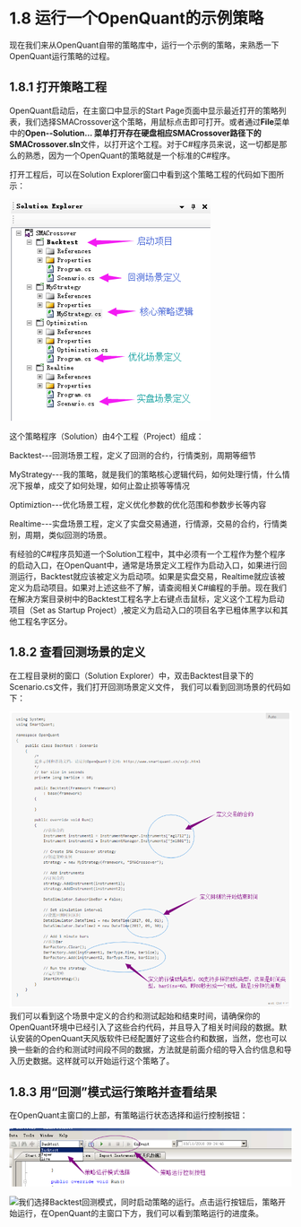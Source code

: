 # 1.8 运行一个OpenQuant的示例策略

现在我们来从OpenQuant自带的策略库中，运行一个示例的策略，来熟悉一下OpenQuant运行策略的过程。

## 1.8.1 打开策略工程

OpenQuant启动后，在主窗口中显示的Start Page页面中显示最近打开的策略列表，我们选择SMACrossover这个策略，用鼠标点击即可打开。或者通过**File**菜单中的**Open--Solution... **菜单打开存在硬盘相应SMACrossover路径下的**SMACrossover.sln**文件，以打开这个工程。对于C\#程序员来说，这一切都是那么的熟悉，因为一个OpenQuant的策略就是一个标准的C\#程序。

打开工程后，可以在Solution Explorer窗口中看到这个策略工程的代码如下图所示：

![](/assets/SolutionExplorer_Demo.png)

这个策略程序（Solution）由4个工程（Project）组成：

Backtest---回测场景工程，定义了回测的合约，行情类别，周期等细节

MyStrategy---我的策略，就是我们的策略核心逻辑代码，如何处理行情，什么情况下报单，成交了如何处理，如何止盈止损等等情况

Optimiztion---优化场景工程，定义优化参数的优化范围和参数步长等内容

Realtime---实盘场景工程，定义了实盘交易通道，行情源，交易的合约，行情类别，周期，类似回测的场景。

有经验的C\#程序员知道一个Solution工程中，其中必须有一个工程作为整个程序的启动入口，在OpenQuant中，通常是场景定义工程作为启动入口，如果进行回测运行，Backtest就应该被定义为启动项。如果是实盘交易，Realtime就应该被定义为启动项目。如果对上述这些不了解，请查阅相关C\#编程的手册。现在我们在解决方案目录树中的Backtest工程名字上右键点击鼠标，定义这个工程为启动项目（Set as Startup Project）,被定义为启动入口的项目名字已粗体黑字以和其他工程名字区分。

## 1.8.2 查看回测场景的定义

在工程目录树的窗口（Solution Explorer）中，双击Backtest目录下的Scenario.cs文件，我们打开回测场景定义文件， 我们可以看到回测场景的代码如下：

![](/assets/ScenarioCodeDemoBacktest.png)我们可以看到这个场景中定义的合约和测试起始和结束时间，请确保你的OpenQuant环境中已经引入了这些合约代码，并且导入了相关时间段的数据。默认安装的OpenQuant天风版软件已经配置好了这些合约和数据，当然，您也可以换一些新的合约和测试时间段不同的数据，方法就是前面介绍的导入合约信息和导入历史数据。这样就可以开始运行这个策略了。

## 1.8.3 用“回测”模式运行策略并查看结果

在OpenQuant主窗口的上部，有策略运行状态选择和运行控制按钮：

![](/assets/StrategyRunControl.png)



![](/icons/icon_labtubeBlue.ico)我们选择Backtest回测模式，同时启动策略的运行。点击运行按钮后，策略开始运行，在OpenQuant的主窗口下方，我们可以看到策略运行的进度条。







